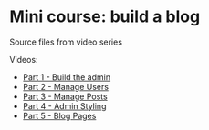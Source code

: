 Mini course: build a blog
============

Source files from video series

Videos:
* [Part 1 - Build the admin](http://simplemvcframework.com/screencasts/v2.1/build-a-blog-part-1-create-the-backend-admin)
* [Part 2 - Manage Users](http://simplemvcframework.com/screencasts/v2.1/build-a-blog-part-2-manage-users)
* [Part 3 - Manage Posts](http://simplemvcframework.com/screencasts/v2.1/build-a-blog-part-3-manage-posts)
* [Part 4 - Admin Styling](http://simplemvcframework.com/screencasts/v2.1/build-a-blog-part-4-admin-styling)
* [Part 5 - Blog Pages](http://simplemvcframework.com/screencasts/v2.1/build-a-blog-part-1-create-the-backend-admin)
